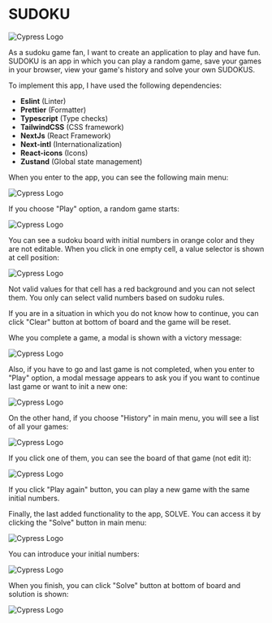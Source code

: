 # SUDOKU

<div style="max-width: 500px">
  <img alt="Cypress Logo" src="./assets/game_view.png">
</div>

As a sudoku game fan, I want to create an application to play and have fun. SUDOKU is an app in which you can play a random game, save your games in your browser, view your game's history and solve your own SUDOKUS.

To implement this app, I have used the following dependencies:

- **Eslint** (Linter)
- **Prettier** (Formatter)
- **Typescript** (Type checks)
- **TailwindCSS** (CSS framework)
- **NextJs** (React Framework)
- **Next-intl** (Internationalization)
- **React-icons** (Icons)
- **Zustand** (Global state management)

When you enter to the app, you can see the following main menu:

<div style="max-width: 500px">
  <img alt="Cypress Logo" src="./assets/main_menu.png">
</div>

If you choose "Play" option, a random game starts:

<div style="max-width: 500px">
  <img alt="Cypress Logo" src="./assets/game_view.png">
</div>

You can see a sudoku board with initial numbers in orange color and they are not editable. When you click in one empty cell, a value selector is shown at cell position:

<div style="max-width: 500px">
  <img alt="Cypress Logo" src="./assets/game_value_selector.png">
</div>

Not valid values for that cell has a red background and you can not select them. You only can select valid numbers based on sudoku rules.

If you are in a situation in which you do not know how to continue, you can click "Clear" button at bottom of board and the game will be reset.

Whe you complete a game, a modal is shown with a victory message:

<div style="max-width: 500px">
  <img alt="Cypress Logo" src="./assets/game_completed.png">
</div>

Also, if you have to go and last game is not completed, when you enter to "Play" option, a modal message appears to ask you if you want to continue last game or want to init a new one:

<div style="max-width: 500px">
  <img alt="Cypress Logo" src="./assets/game_continue.png">
</div>

On the other hand, if you choose "History" in main menu, you will see a list of all your games:

<div style="max-width: 500px">
  <img alt="Cypress Logo" src="./assets/history_view.png">
</div>

If you click one of them, you can see the board of that game (not edit it):

<div style="max-width: 500px">
  <img alt="Cypress Logo" src="./assets/history_game.png">
</div>

If you click "Play again" button, you can play a new game with the same initial numbers.

Finally, the last added functionality to the app, SOLVE. You can access it by clicking the "Solve" button in main menu:

<div style="max-width: 500px">
  <img alt="Cypress Logo" src="./assets/solve_view.png">
</div>

You can introduce your initial numbers:

<div style="max-width: 500px">
  <img alt="Cypress Logo" src="./assets/solve_example_1.png">
</div>

When you finish, you can click "Solve" button at bottom of board and solution is shown:

<div style="max-width: 500px">
  <img alt="Cypress Logo" src="./assets/solve_example_2.png">
</div>
